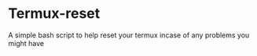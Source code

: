 # Termux-reset
A simple bash script to help reset your termux incase of any problems you might have
